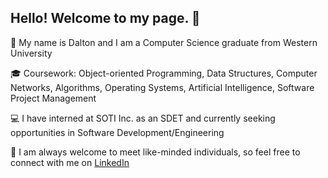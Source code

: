 ## Hello! Welcome to my page. 👋

👤 My name is Dalton and I am a Computer Science graduate from Western University

🎓 Coursework: Object-oriented Programming, Data Structures, Computer Networks, Algorithms, Operating Systems, Artificial Intelligence, Software Project Management

💻 I have interned at SOTI Inc. as an SDET and currently seeking opportunities in Software Development/Engineering

👥 I am always welcome to meet like-minded individuals, so feel free to connect with me on [LinkedIn](https://www.linkedin.com/in/daltonfern/)
